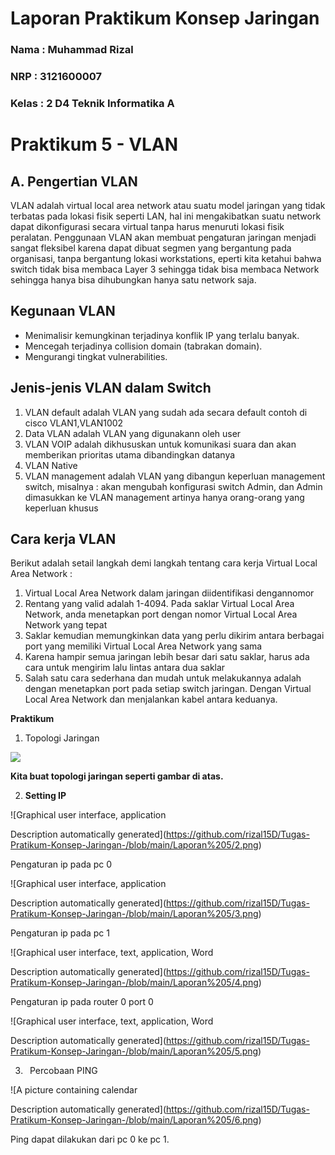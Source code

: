 
# Laporan Praktikum Konsep Jaringan

### Nama : Muhammad Rizal

### NRP : 3121600007

### Kelas : 2 D4 Teknik Informatika A

# Praktikum 5 - VLAN

## A. Pengertian VLAN

VLAN adalah virtual local area network atau suatu model jaringan yang tidak terbatas pada lokasi fisik seperti LAN, hal ini mengakibatkan suatu network dapat dikonfigurasi secara virtual tanpa harus menuruti lokasi fisik peralatan. Penggunaan VLAN akan membuat pengaturan jaringan menjadi sangat fleksibel karena dapat dibuat segmen yang bergantung pada organisasi, tanpa bergantung lokasi workstations, eperti kita ketahui bahwa switch tidak bisa membaca Layer 3 sehingga tidak bisa membaca Network sehingga hanya bisa dihubungkan hanya satu network saja.

## Kegunaan VLAN

- Menimalisir kemungkinan terjadinya konflik IP yang terlalu banyak.
- Mencegah terjadinya collision domain (tabrakan domain).
- Mengurangi tingkat vulnerabilities.

## Jenis-jenis VLAN dalam Switch

1. VLAN default adalah VLAN yang sudah ada secara default contoh di cisco VLAN1,VLAN1002
2. Data VLAN adalah VLAN yang digunakann oleh user
3. VLAN VOIP adalah dikhususkan untuk komunikasi suara dan akan memberikan prioritas utama dibandingkan datanya
4. VLAN Native
5. VLAN management adalah VLAN yang dibangun keperluan management switch, misalnya : akan mengubah konfigurasi switch Admin, dan Admin dimasukkan ke VLAN management artinya hanya orang-orang yang keperluan khusus

## Cara kerja VLAN

Berikut adalah setail langkah demi langkah tentang cara kerja Virtual
Local Area Network :

1. Virtual Local Area Network dalam jaringan diidentifikasi dengannomor
2. Rentang yang valid adalah 1-4094. Pada saklar Virtual Local Area Network, anda menetapkan port dengan nomor Virtual Local Area
   Network yang tepat
3. Saklar kemudian memungkinkan data yang perlu dikirim antara berbagai port yang memiliki Virtual Local Area Network yang sama
4. Karena hampir semua jaringan lebih besar dari satu saklar, harus ada
   cara untuk mengirim lalu lintas antara dua saklar
5. Salah satu cara sederhana dan mudah untuk melakukannya adalah dengan
   menetapkan port pada setiap switch jaringan. Dengan Virtual Local
   Area Network dan menjalankan kabel antara keduanya.

**Praktikum**

1) Topologi Jaringan

![](https://github.com/rizal15D/Tugas-Pratikum-Konsep-Jaringan-/blob/main/Laporan%205/1.png)

**Kita buat topologi jaringan seperti gambar di atas.**

2) **Setting IP**

![Graphical user interface, application

Description automatically generated](https://github.com/rizal15D/Tugas-Pratikum-Konsep-Jaringan-/blob/main/Laporan%205/2.png)

Pengaturan ip pada pc 0

![Graphical user interface, application

Description automatically generated](https://github.com/rizal15D/Tugas-Pratikum-Konsep-Jaringan-/blob/main/Laporan%205/3.png)

Pengaturan ip pada pc 1

![Graphical user interface, text, application, Word

Description automatically generated](https://github.com/rizal15D/Tugas-Pratikum-Konsep-Jaringan-/blob/main/Laporan%205/4.png)

Pengaturan ip pada router 0 port 0

![Graphical user interface, text, application, Word

Description automatically generated](https://github.com/rizal15D/Tugas-Pratikum-Konsep-Jaringan-/blob/main/Laporan%205/5.png)

3) ` `Percobaan PING

![A picture containing calendar

Description automatically generated](https://github.com/rizal15D/Tugas-Pratikum-Konsep-Jaringan-/blob/main/Laporan%205/6.png)

Ping dapat dilakukan dari pc 0 ke pc 1.




